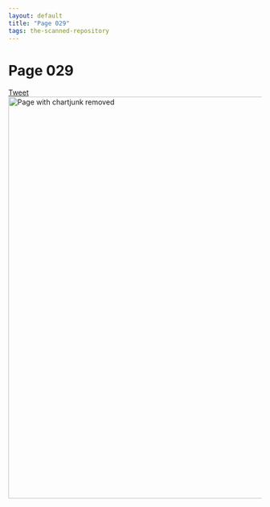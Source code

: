 ```yaml
---
layout: default
title: "Page 029"
tags: the-scanned-repository
---
```


# Page 029

<a href="https://twitter.com/intent/tweet?text=Suggestion:%0A%20" class="twitter-share-button" data-size="large" data-via="SayNo2Chartjunk" data-hashtags="chartjunk" data-related="" data-show-count="false">Tweet</a><script async src="https://platform.twitter.com/widgets.js" charset="utf-8"></script>
<img src="{{ site.baseurl }}/assets/scans/29.png" alt="Page with chartjunk removed" width="800"/>
